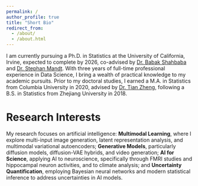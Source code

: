 ```yaml
---
permalink: /
author_profile: true
title: "Short Bio"
redirect_from: 
  - /about/
  - /about.html
---
```


I am currently pursuing a Ph.D. in Statistics at the University of California, Irvine, expected to complete by 2026, co-advised by [Dr. Babak Shahbaba](https://ics.uci.edu/~babaks/) and [Dr. Stephan Mandt](http://www.stephanmandt.com/). With three years of full-time professional experience in Data Science, I bring a wealth of practical knowledge to my academic pursuits. Prior to my doctoral studies, I earned a M.A. in Statistics from Columbia University in 2020, advised by [Dr. Tian Zheng](http://www.stat.columbia.edu/~tzheng/), following a B.S. in Statistics from Zhejiang University in 2018.

Research Interests
======
My research focuses on artificial intelligence: **Multimodal Learning**, where I explore multi-input image generation, latent representation analysis, and multimodal variational autoencoders; **Generative Models**, particularly diffusion models, diffusion-VAE hybrids, and video generation; **AI for Science**, applying AI to neuroscience, specifically through FMRI studies and hippocampal neuron activities, and to climate analysis; and **Uncertainty Quantification**, employing Bayesian neural networks and modern statistical inference to address uncertainties in AI models.